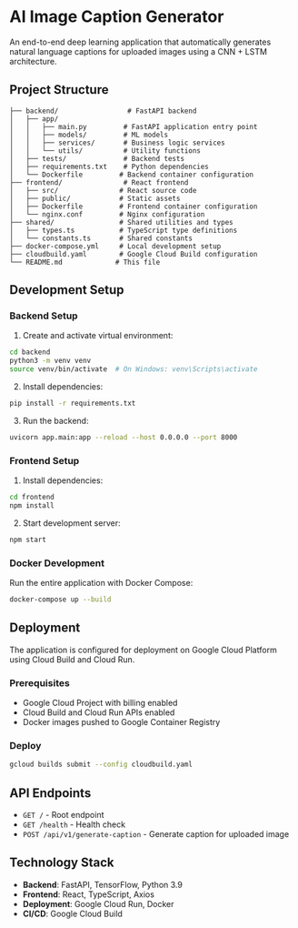 # AI Image Caption Generator

An end-to-end deep learning application that automatically generates natural language captions for uploaded images using a CNN + LSTM architecture.

## Project Structure

```
├── backend/                 # FastAPI backend
│   ├── app/
│   │   ├── main.py         # FastAPI application entry point
│   │   ├── models/         # ML models
│   │   ├── services/       # Business logic services
│   │   └── utils/          # Utility functions
│   ├── tests/              # Backend tests
│   ├── requirements.txt    # Python dependencies
│   └── Dockerfile         # Backend container configuration
├── frontend/               # React frontend
│   ├── src/               # React source code
│   ├── public/            # Static assets
│   ├── Dockerfile         # Frontend container configuration
│   └── nginx.conf         # Nginx configuration
├── shared/                # Shared utilities and types
│   ├── types.ts           # TypeScript type definitions
│   └── constants.ts       # Shared constants
├── docker-compose.yml     # Local development setup
├── cloudbuild.yaml        # Google Cloud Build configuration
└── README.md             # This file
```

## Development Setup

### Backend Setup

1. Create and activate virtual environment:
```bash
cd backend
python3 -m venv venv
source venv/bin/activate  # On Windows: venv\Scripts\activate
```

2. Install dependencies:
```bash
pip install -r requirements.txt
```

3. Run the backend:
```bash
uvicorn app.main:app --reload --host 0.0.0.0 --port 8000
```

### Frontend Setup

1. Install dependencies:
```bash
cd frontend
npm install
```

2. Start development server:
```bash
npm start
```

### Docker Development

Run the entire application with Docker Compose:
```bash
docker-compose up --build
```

## Deployment

The application is configured for deployment on Google Cloud Platform using Cloud Build and Cloud Run.

### Prerequisites
- Google Cloud Project with billing enabled
- Cloud Build and Cloud Run APIs enabled
- Docker images pushed to Google Container Registry

### Deploy
```bash
gcloud builds submit --config cloudbuild.yaml
```

## API Endpoints

- `GET /` - Root endpoint
- `GET /health` - Health check
- `POST /api/v1/generate-caption` - Generate caption for uploaded image

## Technology Stack

- **Backend**: FastAPI, TensorFlow, Python 3.9
- **Frontend**: React, TypeScript, Axios
- **Deployment**: Google Cloud Run, Docker
- **CI/CD**: Google Cloud Build